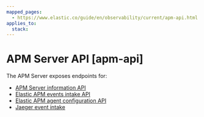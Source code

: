 ```yaml
---
mapped_pages:
  - https://www.elastic.co/guide/en/observability/current/apm-api.html
applies_to:
  stack:
---
```


# APM Server API [apm-api]

The APM Server exposes endpoints for:

* [APM Server information API](apm-server-information-api.md)
* [Elastic APM events intake API](elastic-apm-events-intake-api.md)
* [Elastic APM agent configuration API](elastic-apm-agent-configuration-api.md)
* [Jaeger event intake](jaeger-event-intake.md)






